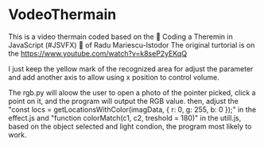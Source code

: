 # VodeoThermain
This is a video thermain coded based on the 🎃 Coding a Theremin in JavaScript (#JSVFX) 🎃 of  Radu Mariescu-Istodor
The original turtorial is on the https://www.youtube.com/watch?v=k8seP2yEKqQ

I just keep the yellow mark of the recognized area for adjust the parameter and add another axis to allow using x position to control volume.

The rgb.py will aloow the user to open a photo of the pointer picked, click a point on it, and the program will output the RGB value.
then, adjust the "const locs = getLocationsWithColor(imagData, { r: 0, g: 255, b: 0 });" in the effect.js and "function colorMatch(c1, c2, treshold = 180)" in the utill.js, based on the object selected and light condion, the program most likely to work.
